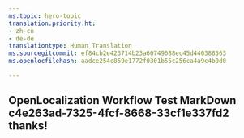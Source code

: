 ```yaml
---
ms.topic: hero-topic
translation.priority.ht:
- zh-cn
- de-de
translationtype: Human Translation
ms.sourcegitcommit: ef84cb2e423714b23a60749688ec45d440388563
ms.openlocfilehash: aadce254c859e1772f0301b55c256ca4a9c4b0d0

---
```

## OpenLocalization Workflow Test MarkDown c4e263ad-7325-4fcf-8668-33cf1e337fd2 thanks!



<!--HONumber=Aug16_HO1-->



